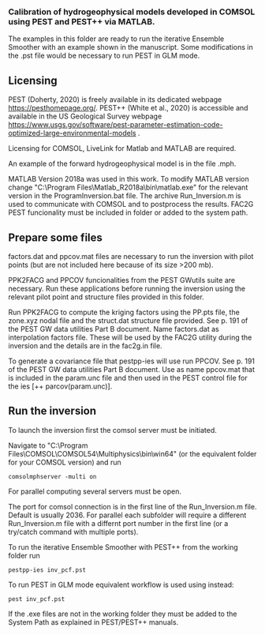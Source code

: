 ### Calibration of hydrogeophysical models developed in COMSOL using PEST and PEST++ via MATLAB.
The examples in this folder are ready to run the iterative Ensemble Smoother with an example shown in the manuscript.
Some modifications in the .pst file would be necessary to run PEST in GLM mode.

## Licensing
PEST (Doherty, 2020) is freely available in its dedicated webpage https://pesthomepage.org/.
PEST++ (White et al., 2020) is accessible and available in the US Geological Survey webpage https://www.usgs.gov/software/pest-parameter-estimation-code-optimized-large-environmental-models .

Licensing for COMSOL, LiveLink for Matlab and MATLAB are required. 

An example of the forward hydrogeophysical model is in the file .mph.

MATLAB Version 2018a was used in this work. To modify MATLAB version change "C:\Program Files\Matlab_R2018a\bin\matlab.exe" for the relevant version in the ProgramInversion.bat file. The archive Run_Inversion.m is used to communicate with COMSOL and to postprocess the results. FAC2G PEST funcionality must be included in folder or added to the system path.

## Prepare some files

factors.dat and ppcov.mat files are necessary to run the inversion with pilot points (but are not included here because of its size >200 mb).

PPK2FACG and PPCOV funcionalities from the PEST GWutils suite are necessary. Run these applications before running the inversion using the relevant pilot point and structure files provided in this folder.

Run PPK2FACG to compute the kriging factors using the PP.pts file, the zone.xyz nodal file and the struct.dat structure file provided. See p. 191 of the PEST GW data utilities Part B document. Name factors.dat as interpolation factors file. These will be used by the FAC2G utility during the inversion and the details are in the fac2g.in file.

To generate a covariance file that pestpp-ies will use run PPCOV. See p. 191 of the PEST GW data utilities Part B document. Use as name ppcov.mat that is included in the param.unc file and then used in the PEST control file for the ies [++ parcov(param.unc)].


## Run the inversion
To launch the inversion first the comsol server must be initiated. 

Navigate to "C:\Program Files\COMSOL\COMSOL54\Multiphysics\bin\win64" (or the equivalent folder for your COMSOL version) and run
```
comsolmphserver -multi on
```
For parallel computing several servers must be open. 

The port for comsol connection is in the first line of the Run_Inversion.m file. Default is usually 2036. 
For parallel each subfolder will require a different Run_Inversion.m file with a differnt port number in the first line (or a try/catch command with multiple ports).

To run the iterative Ensemble Smoother with PEST++ from the working folder run
```
pestpp-ies inv_pcf.pst
```
To run PEST in GLM mode equivalent workflow is used using instead:
```
pest inv_pcf.pst
```
If the .exe files are not in the working folder they must be added to the System Path as explained in PEST/PEST++ manuals.

